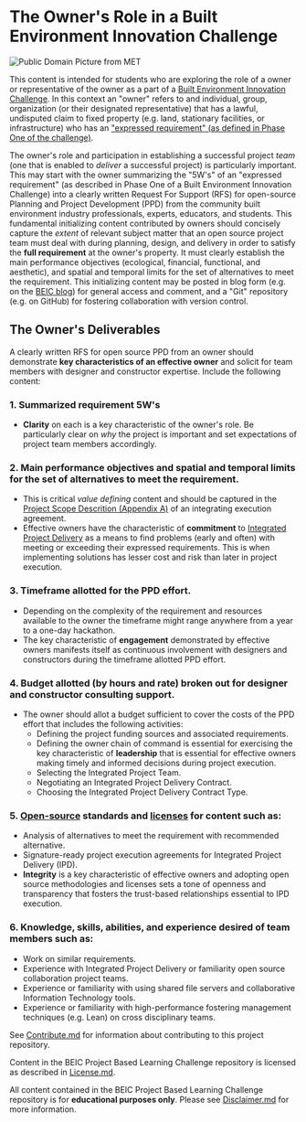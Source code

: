 # The Owner's Role in a Built Environment Innovation Challenge

![Public Domain Picture from MET](http://images.metmuseum.org/CRDImages/dp/web-large/DP870333.jpg)

This content is intended for students who are exploring the role of a owner or representative of the owner as a part of a [Built Environment Innovation Challenge](https://github.com/BEICOOP/BEICPBLChallenge/blob/master/README.md).  In this context an "owner" refers to and individual, group, organization (or their designated representative) that has a lawful, undisputed claim to fixed property (e.g. land, stationary facilities, or infrastructure) who has an ["expressed requirement" (as defined in Phase One of the challenge)](https://github.com/BEICOOP/BEICPBLChallenge/blob/master/Phase1/TOC.md).

The owner's role and participation in establishing a successful project *team* (one that is enabled to *deliver* a successful project) is particularly important.  This may start with the owner summarizing the "5W's" of an "expressed requirement" (as described in Phase One of a Built Environment Innovation Challenge) into a clearly written Request For Support (RFS) for open-source Planning and Project Development (PPD) from the community built environment industry professionals, experts, educators, and students.  This fundamental initializing content contributed by owners should concisely capture the *extent* of relevant subject matter that an open source project team must deal with during planning, design, and delivery in order to satisfy the **full requirement** at the owner's property.  It must clearly establish the main performance objectives (ecological, financial, functional, and aesthetic), and spatial and temporal limits for the set of alternatives to meet the requirement.  This initializing content may be posted in blog form (e.g. on the [BEIC blog](https://beicoop.wordpress.com/blog/)) for general access and comment, and a "Git" repository (e.g. on GitHub) for fostering collaboration with version control.

## The Owner's Deliverables
A clearly written RFS for open source PPD from an owner should demonstrate **key characteristics of an effective owner** and solicit for team members with designer and constructor expertise.  Include the following content:

### 1. Summarized requirement 5W's
 * **Clarity** on each is a key characteristic of the owner's role.  Be particularly clear on *why* the project is important and set expectations of project team members accordingly.
### 2. Main performance objectives and spatial and temporal limits for the set of alternatives to meet the requirement.
 * This is critical *value defining* content and should be captured in the [Project Scope Descrition (Appendix A)](https://github.com/BEICOOP/Execution-Agreements/blob/master/IPD%20Appendix%20A.md) of an integrating execution agreement.
 * Effective owners have the characteristic of **commitment** to [Integrated Project Delivery](https://en.wikipedia.org/wiki/Integrated_project_delivery) as a means to find problems (early and often) with meeting or exceeding their expressed requirements.  This is when implementing solutions has lesser cost and risk than later in project execution.  
### 3. Timeframe allotted for the PPD effort.
 * Depending on the complexity of the requirement and resources available to the owner the timeframe might range anywhere from a year to a one-day hackathon.
 * The key characteristic of **engagement** demonstrated by effective owners manifests itself as continuous involvement with designers and constructors during the timeframe allotted PPD effort.
### 4. Budget allotted (by hours and rate) broken out for designer and constructor consulting support.
 * The owner should allot a budget sufficient to cover the costs of the PPD effort that includes the following activities:
   * Defining the project funding sources and associated requirements.
   * Defining the owner chain of command is essential for exercising the key characteristic of **leadership** that is essential for effective owners making timely and informed decisions during project execution.
   * Selecting the Integrated Project Team.
   * Negotiating an Integrated Project Delivery Contract.
   * Choosing the Integrated Project Delivery Contract Type.
### 5. [Open-source](https://en.wikipedia.org/wiki/Open-source_architecture) standards and [licenses](https://creativecommons.org/licenses/) for content such as:
  * Analysis of alternatives to meet the requirement with recommended alternative.
  * Signature-ready project execution agreements for Integrated Project Delivery (IPD).
  * **Integrity** is a key characteristic of effective owners and adopting open source methodologies and licenses sets a tone of openness  and transparency that fosters the trust-based relationships essential to IPD execution.  
### 6. Knowledge, skills, abilities, and experience desired of team members such as:
  * Work on similar requirements.
  * Experience with Integrated Project Delivery or familiarity open source collaboration project teams.
  * Experience or familiarity with using shared file servers and collaborative Information Technology tools.
  * Experience or familiarity with high-performance fostering management techniques (e.g. Lean) on cross disciplinary teams. 

See [Contribute.md](https://github.com/BEICBIM/BEICPBLChallenge/blob/master/Contribute.md) for information about contributing to this project repository.

Content in the BEIC Project Based Learning Challenge repository is licensed as described in [License.md](https://github.com/BEICBIM/BEICPBLChallenge/blob/master/License.md).

All content contained in the BEIC Project Based Learning Challenge repository is for **educational purposes only**.  Please see [Disclaimer.md](https://github.com/BEICBIM/BEICPBLChallenge/blob/master/Disclaimer.md) for more information.
